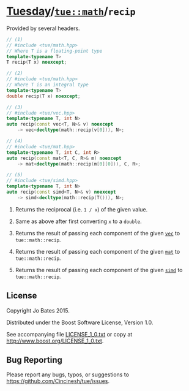 [Tuesday](../../../README.md)/[`tue::math`](../../namespaces/tue/math.md)/`recip`
=================================================================================
Provided by several headers.

```c++
// (1)
// #include <tue/math.hpp>
// Where T is a floating-point type
template<typename T>
T recip(T x) noexcept;

// (2)
// #include <tue/math.hpp>
// Where T is an integral type
template<typename T>
double recip(T x) noexcept;

// (3)
// #include <tue/vec.hpp>
template<typename T, int N>
auto recip(const vec<T, N>& v) noexcept
    -> vec<decltype(math::recip(v[0])), N>;

// (4)
// #include <tue/mat.hpp>
template<typename T, int C, int R>
auto recip(const mat<T, C, R>& m) noexcept
    -> mat<decltype(math::recip(m[0][0])), C, R>;

// (5)
// #include <tue/simd.hpp>
template<typename T, int N>
auto recip(const simd<T, N>& v) noexcept
    -> simd<decltype(math::recip(T())), N>;
```

1. Returns the reciprocal (i.e. `1 / x`) of the given value.

2. Same as above after first converting `x` to a `double`.

3. Returns the result of passing each component of the given
   [`vec`](../../headers/vec.md) to `tue::math::recip`.

4. Returns the result of passing each component of the given
   [`mat`](../../headers/mat.md) to `tue::math::recip`.

5. Returns the result of passing each component of the given
   [`simd`](../../headers/simd.md) to `tue::math::recip`.

License
-------
Copyright Jo Bates 2015.

Distributed under the Boost Software License, Version 1.0.

See accompanying file [LICENSE_1_0.txt](../../../LICENSE_1_0.txt) or copy at
http://www.boost.org/LICENSE_1_0.txt.

Bug Reporting
-------------
Please report any bugs, typos, or suggestions to
https://github.com/Cincinesh/tue/issues.
